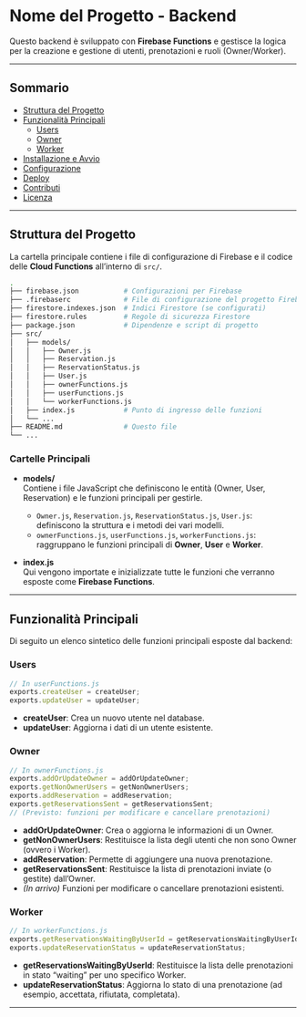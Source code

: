 # Nome del Progetto - Backend

Questo backend è sviluppato con **Firebase Functions** e gestisce la logica per la creazione e gestione di utenti, prenotazioni e ruoli (Owner/Worker).

---

## Sommario

- [Struttura del Progetto](#struttura-del-progetto)
- [Funzionalità Principali](#funzionalità-principali)
    - [Users](#users)
    - [Owner](#owner)
    - [Worker](#worker)
- [Installazione e Avvio](#installazione-e-avvio)
- [Configurazione](#configurazione)
- [Deploy](#deploy)
- [Contributi](#contributi)
- [Licenza](#licenza)

---

## Struttura del Progetto

La cartella principale contiene i file di configurazione di Firebase e il codice delle **Cloud Functions** all’interno di `src/`.

```bash
.
├── firebase.json           # Configurazioni per Firebase
├── .firebaserc             # File di configurazione del progetto Firebase
├── firestore.indexes.json  # Indici Firestore (se configurati)
├── firestore.rules         # Regole di sicurezza Firestore
├── package.json            # Dipendenze e script di progetto
├── src/
│   ├── models/
│   │   ├── Owner.js
│   │   ├── Reservation.js
│   │   ├── ReservationStatus.js
│   │   ├── User.js
│   │   ├── ownerFunctions.js
│   │   ├── userFunctions.js
│   │   └── workerFunctions.js
│   ├── index.js            # Punto di ingresso delle funzioni
│   └── ...
├── README.md               # Questo file
└── ...
```

### Cartelle Principali

- **models/**  
  Contiene i file JavaScript che definiscono le entità (Owner, User, Reservation) e le funzioni principali per gestirle.
    - `Owner.js`, `Reservation.js`, `ReservationStatus.js`, `User.js`: definiscono la struttura e i metodi dei vari modelli.
    - `ownerFunctions.js`, `userFunctions.js`, `workerFunctions.js`: raggruppano le funzioni principali di **Owner**, **User** e **Worker**.

- **index.js**  
  Qui vengono importate e inizializzate tutte le funzioni che verranno esposte come **Firebase Functions**.

---

## Funzionalità Principali

Di seguito un elenco sintetico delle funzioni principali esposte dal backend:

### Users

```js
// In userFunctions.js
exports.createUser = createUser;
exports.updateUser = updateUser;
```

- **createUser**: Crea un nuovo utente nel database.
- **updateUser**: Aggiorna i dati di un utente esistente.

### Owner

```js
// In ownerFunctions.js
exports.addOrUpdateOwner = addOrUpdateOwner;
exports.getNonOwnerUsers = getNonOwnerUsers;
exports.addReservation = addReservation;
exports.getReservationsSent = getReservationsSent;
// (Previsto: funzioni per modificare e cancellare prenotazioni)
```

- **addOrUpdateOwner**: Crea o aggiorna le informazioni di un Owner.
- **getNonOwnerUsers**: Restituisce la lista degli utenti che non sono Owner (ovvero i Worker).
- **addReservation**: Permette di aggiungere una nuova prenotazione.
- **getReservationsSent**: Restituisce la lista di prenotazioni inviate (o gestite) dall’Owner.
- *(In arrivo)* Funzioni per modificare o cancellare prenotazioni esistenti.

### Worker

```js
// In workerFunctions.js
exports.getReservationsWaitingByUserId = getReservationsWaitingByUserId;
exports.updateReservationStatus = updateReservationStatus;
```

- **getReservationsWaitingByUserId**: Restituisce la lista delle prenotazioni in stato “waiting” per uno specifico Worker.
- **updateReservationStatus**: Aggiorna lo stato di una prenotazione (ad esempio, accettata, rifiutata, completata).

---

